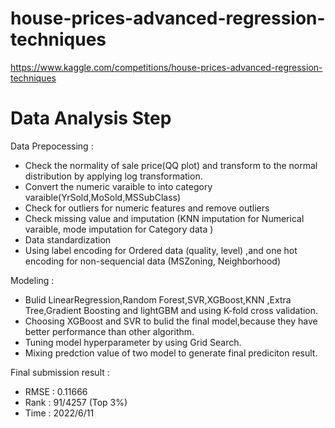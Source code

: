 # house-prices-advanced-regression-techniques
https://www.kaggle.com/competitions/house-prices-advanced-regression-techniques
# Data Analysis Step

Data Prepocessing :
* Check the normality of sale price(QQ plot) and transform to the normal distribution by applying log transformation.
* Convert the numeric varaible to into category varaible(YrSold,MoSold,MSSubClass)
* Check for outliers for numeric features and remove outliers
* Check missing value and imputation (KNN imputation for Numerical varaible, mode imputation for Category data )
* Data standardization 
* Using label encoding for Ordered data (quality, level) ,and one hot encoding for non-sequencial data (MSZoning, Neighborhood)

Modeling : 
* Bulid LinearRegression,Random Forest,SVR,XGBoost,KNN ,Extra Tree,Gradient Boosting and lightGBM and using K-fold cross validation. 
* Choosing XGBoost and SVR to bulid the final model,because they have better performance than other algorithm.
* Tuning model hyperparameter by using Grid Search.
* Mixing predction value of two model to generate final prediciton result.

Final submission result :

* RMSE : 0.11666
* Rank : 91/4257 (Top 3%)
* Time : 2022/6/11

